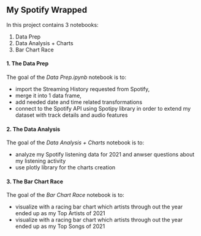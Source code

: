 ## My Spotify Wrapped

In this project contains 3 notebooks:
1. Data Prep
2. Data Analysis + Charts
3. Bar Chart Race  

#### 1. The Data Prep
The goal of the _Data Prep.ipynb_ notebook is to:
* import the Streaming History requested from Spotify,
* merge it into 1 data frame,
* add needed date and time related transformations
* connect to the Spotify API using Spotipy library in order to extend my dataset with track details and audio features

#### 2. The Data Analysis
The goal of the _Data Analysis + Charts_ notebook is to:
* analyze my Spotify listening data for 2021 and anwser questions about my listening activity
* use plotly library for the charts creation

#### 3. The Bar Chart Race
The goal of the _Bar Chart Race_ notebook is to:
* visualize with a racing bar chart which artists through out the year ended up as my Top Artists of 2021
* visualize with a racing bar chart which artists through out the year ended up as my Top Songs of 2021
